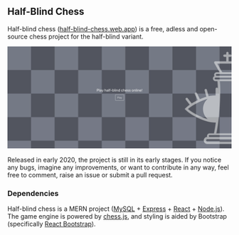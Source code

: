 ## Half-Blind Chess

Half-blind chess ([half-blind-chess.web.app](https://half-blind-chess.web.app)) is a free, adless and open-source chess project for the half-blind variant.

![](half-blind.png)

Released in early 2020, the project is still in its early stages. If you notice any bugs, imagine any improvements, or want to contribute in any way, feel free to comment, raise an issue or submit a pull request.

### Dependencies 

Half-blind chess is a MERN project ([MySQL](https://www.mysql.com/) + [Express](https://expressjs.com/) + [React](https://reactjs.org/) + [Node.js](https://nodejs.org/en/)). The game engine is powered by [chess.js](https://github.com/jhlywa/chess.js/blob/master/README.md), and styling is aided by Bootstrap (specifically [React Bootstrap](https://react-bootstrap.github.io/)).
